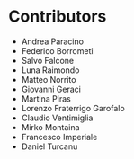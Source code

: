 # Contributors

- Andrea Paracino
- Federico Borrometi
- Salvo Falcone
- Luna Raimondo
- Matteo Norrito
- Giovanni Geraci
- Martina Piras
- Lorenzo Fraterrigo Garofalo
- Claudio Ventimiglia
- Mirko Montaina
- Francesco Imperiale
- Daniel Turcanu
